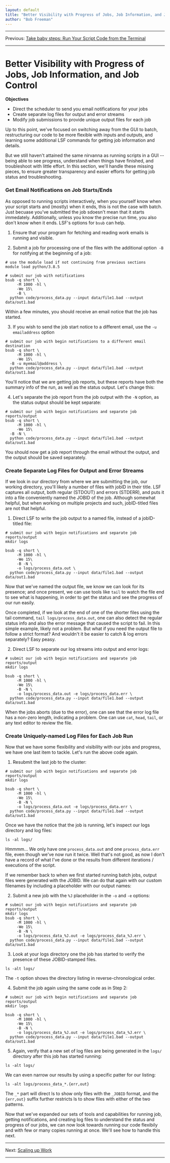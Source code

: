 ```yaml
---
layout: default
title: "Better Visibility with Progress of Jobs, Job Information, and Job Control"
author: "Bob Freeman"
---
```


***
Previous: [Take baby steps: Run Your Script Code from the Terminal](1.Baby_steps)

***

# Better Visibility with Progress of Jobs, Job Information, and Job Control

**Objectives**
* Direct the scheduler to send you email notifications for your jobs
* Create separate log files for output and error streams
* Modify job submissions to provide unique output files for each job

Up to this point, we've focused on switching away from the GUI to batch, restructuring our
code to be more flexible with inputs and outputs, and learning some additional LSF commands
for getting job information and details. 

But we still haven't attained the same nirvanna as running scripts in a GUI -- being able
to see progress, understand when things have finished, and troubleshoot with little effort.
In this section, we'll handle these missing pieces, to ensure greater transparency and easier
efforts for getting job status and troubleshooting.

### Get Email Notifications on Job Starts/Ends

As opposed to running scripts interactively, when you yourself know when your script starts
and (mostly) when it ends, this is not the case with batch. Just becuase you've submitted
the job sdoesn't mean that it starts immedately. Additionally, unless you know the precise run
time, you also don't know when it ends. LSF's options for `bsub` can help.

1. Ensure that your program for fetching and reading work emails is running and visible.

2. Submit a job for processing one of the files with the additional option` -B` for notifying
at the beginning of a job:

```{bash}
# use the module load if not continuing from previous sections
module load python/3.8.5

# submit our job with notifications
bsub -q short \
     -M 1000 -hl \
     -We 15\
     -B \
  python code/process_data.py --input data/file1.bad --output data/out1.bad
```

Within a few minutes, you should receive an email notice that the job has started.

3. If you wish to send the job start notice to a different email, use the `-u emailaddress` option

```{bash}
# submit our job with begin notifications to a different email destination
bsub -q short \
     -M 1000 -hl \
     -We 15\
  -B -u myemail@address \
  python code/process_data.py --input data/file1.bad --output data/out1.bad
```

You'll notice that we are getting job reports, but these reports have both the summary info of the 
run, as well as the status output. Let's change this:

4. Let's separate the job report from the job output with the `-N` option, as the status output should be kept separate:

```{bash}
# submit our job with begin notifications and separate job reports/output
bsub -q short \
     -M 1000 -hl \
     -We 15\
  -B -N \
  python code/process_data.py --input data/file1.bad --output data/out1.bad
```

You should now get a job report through the email without the output, and the output should be saved separately.



### Create Separate Log Files for Output and Error Streams

If we look in our directory from where we are submitting the job, our working directory, 
you'll likely a number of files with jobID in their title. LSF captures all output, both
regular (STDOUT) and errors (STDERR), and puts it into a file conveniently named the JOBID
of the job. Although somewhat helpful, but when working on multiple projects and such, jobID-titled
files are not that helpful. 

1. Direct LSF to write the job output to a named file, instead of a jobID-titled file:

```{bash}
# submit our job with begin notifications and separate job reports/output
mkdir logs

bsub -q short \
     -M 1000 -hl \
     -We 15\
     -B -N \
     -o logs/process_data.out \
  python code/process_data.py --input data/file1.bad --output data/out1.bad
```

Now that we've named the output file, we know we can look for its presence; and once
present, we can use tools like `tail` to watch the file end to see what is happening,
in order to get the status and see the progress of our run easily.

Once completed, if we look at the end of one of the shorter files using the tail command, `tail logs/process_data.out`, 
one can also detect the regular status info and also the error message that caused the script
to fail. In this simple example, likely not a problem. But what if you need the output file
to follow a strict format? And wouldn't it be easier to catch & log errors separately? Easy peasy.

2. Direct LSF to separate our log streams into output and error logs:

```{bash}
# submit our job with begin notifications and separate job reports/output
mkdir logs

bsub -q short \
     -M 1000 -hl \
     -We 15\
     -B -N \
     -o logs/process_data.out -e logs/process_data.err \
  python code/process_data.py --input data/file1.bad --output data/out1.bad
```

When the jobs aborts (due to the error), one can see that the error log file
has a non-zero length, indicating a problem. One can use `cat`, `head`, `tail`, or any 
text editor to review the file.



### Create Uniquely-named Log Files for Each Job Run

Now that we have some flexibility and visibility with our jobs and progress, we have one
last item to tackle. Let's run the above code again.

1. Resubmit the last job to the cluster:

```{bash}
# submit our job with begin notifications and separate job reports/output
mkdir logs

bsub -q short \
     -M 1000 -hl \
     -We 15\
     -B -N \
     -o logs/process_data.out -e logs/process_data.err \
  python code/process_data.py --input data/file1.bad --output data/out1.bad
```

Once we have the notice that the job is running, let's inspect our logs directory and log
files:

```{bash}
ls -al logs/
```

Hmmmm... We only have one `process_data.out` and one `process_data.err` file, even though
we've now run it twice. Well that's not good, as now I don't have a record of what I've done
or the results from different iterations / executions of the script.

If we remember back to when we first started running batch jobs, output files were
generated with the JOBID. We can do that again with our custom filenames by including
a placeholder with our output names:

2. Submit a new job with the `%J` placeholder in the `-o` and `-e` options:

```{bash}
# submit our job with begin notifications and separate job reports/output
mkdir logs
bsub -q short \
     -M 1000 -hl \
     -We 15\
     -B -N \
     -o logs/process_data_%J.out -e logs/process_data_%J.err \
  python code/process_data.py --input data/file1.bad --output data/out1.bad
```

3. Look at your logs directory one the job has started to verify the presence of these
JOBID-stamped files.

```{bash}
ls -alt logs/
```

The `-t` option shows the directory listing in reverse-chronological order.

4. Submit the job again using the same code as in Step 2:

```{bash}
# submit our job with begin notifications and separate job reports/output
mkdir logs

bsub -q short \
     -M 1000 -hl \
     -We 15\
     -B -N \
     -o logs/process_data_%J.out -e logs/process_data_%J.err \
  python code/process_data.py --input data/file1.bad --output data/out1.bad
```

5. Again, verify that a new set of log files are being generated in the `logs/` directory
after this job has started running:

```{bash}
ls -alt logs/
```

We can even narrow our results by using a specific patter for our listing:

```{bash}
ls -alt logs/process_data_*.{err,out}
```

The `_*` part will direct ls to show only files with the `_JOBID` format, and the `{err,out}`
suffix further restricts ls to show files with either of the two patterns.

Now that we've expanded our sets of tools and capabilities for running job, getting notifications,
and creating log files to understand the status and progress of our jobs, we can now
look towards running our code flexibily and with few or many copies running at once. We'll 
see how to handle this next.

***

Next: [Scaling up Work](4.Scaling_up.md)

***
